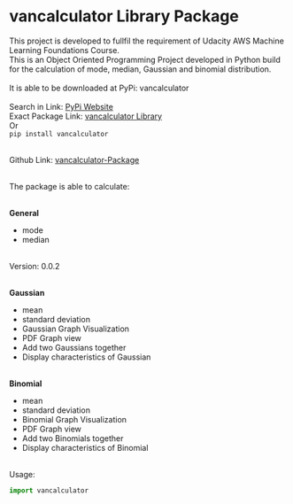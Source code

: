 # vancalculator Library Package

This project is developed to fullfil the requirement of Udacity AWS Machine Learning Foundations Course.<br/>
This is an Object Oriented Programming Project developed in Python build for the calculation of mode, median, Gaussian and binomial distribution.<br/><br/>
It is able to be downloaded at PyPi: vancalculator<br/><br/>
Search in Link: [PyPi Website](https://pypi.org/)<br/>
Exact Package Link: [vancalculator Library](https://pypi.org/project/vancalculator/0.0.1/)<br/>
Or<br/>
`pip install vancalculator`<br/><br/>

Github Link: [vancalculator-Package](https://github.com/Laikaiyong/Vandyck-Pycalculator-Package)<br/><br/>

The package is able to calculate:<br/><br/>

**General**

- mode
- median
  <br/><br/>

Version: 0.0.2<br/><br/>

**Gaussian**

- mean
- standard deviation
- Gaussian Graph Visualization
- PDF Graph view
- Add two Gaussians together
- Display characteristics of Gaussian
  <br/><br/>

**Binomial**

- mean
- standard deviation
- Binomial Graph Visualization
- PDF Graph view
- Add two Binomials together
- Display characteristics of Binomial
  <br/><br/>

Usage:

```py
import vancalculator
```
